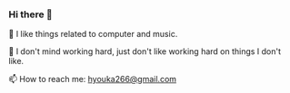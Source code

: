 ### Hi there 👋

<!--
**cdefga/cdefga** is a ✨ _special_ ✨ repository because its `README.md` (this file) appears on your GitHub profile.

Here are some ideas to get you started:

- 🔭 I’m currently working on ...
- 🌱 I’m currently learning AI
- 👯 I’m looking to collaborate on ...
- 🤔 I’m looking for help with ...
- 💬 Ask me about ...
- 📫 How to reach me: ...
- 😄 Pronouns: ...
- ⚡ Fun fact: ...
-->
🌱 I like things related to computer and music.

🤔 I don't mind working hard, just don't like working hard on things I don't like.

📫 How to reach me: hyouka266@gmail.com
